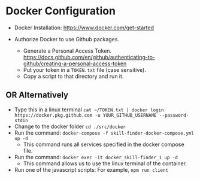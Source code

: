 # Docker Configuration

- Docker Installation: <https://www.docker.com/get-started>

- Authorize Docker to use Github packages.
  - Generate a Personal Access Token. <https://docs.github.com/en/github/authenticating-to-github/creating-a-personal-access-token>
  - Put your token in a ```TOKEN.txt``` file (case sensitive).
  - Copy a script to that directory and run it.

## OR Alternatively

- Type this in a linux terminal ```cat ~/TOKEN.txt | docker login https://docker.pkg.github.com -u YOUR_GITHUB_USERNAME --password-stdin```
- Change to the docker folder ```cd ./src/docker```
- Run the command: ``` docker-compose -f skill-finder-docker-compose.yml up -d ```
  - This command runs all services specified in the docker compose file.
- Run the command: ``` docker exec -it docker_skill-finder_1 up -d ```
  - This command allows us to use the linux terminal of the container.
- Run one of the javascript scripts: For example, ``` npm run client ```
